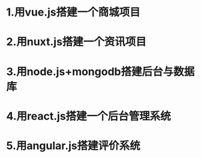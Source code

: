 # 1.用vue.js搭建一个商城项目
# 2.用nuxt.js搭建一个资讯项目
# 3.用node.js+mongodb搭建后台与数据库
# 4.用react.js搭建一个后台管理系统
# 5.用angular.js搭建评价系统